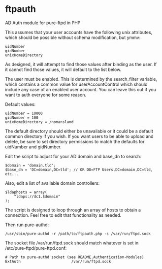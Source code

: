 # ftpauth
AD Auth module for pure-ftpd in PHP

This assumes that your user accounts have the following unix attributes, which should be possible without schema modification, but ymmv:

	uidNumber
	gidNumber
	unixHomeDirectory

As designed, it will attempt to find those values after binding as the user.  If it cannot find those values, it will default to the list below.

The user must be enabled.  This is determined by the search_filter variable, which contains a common value for userAccountControl which should include any case of an enabled user account.  You can leave this out if you want to auth everyone for some reason.

Default values:

	uidNumber = 10000
	gidNumber = 100
	unixHomeDirectory = /nomansland

The default directory should either be unavailable or it could be a default common directory if you wish.  If you want users to be able to upload and delete, be sure to set directory permissions to match the defaults for uidNumber and gidNumber.

Edit the script to adjust for your AD domain and base_dn to search:

	$domain = 'domain.tld';
	$base_dn = 'DC=domain,DC=tld'; // OR OU=FTP Users,DC=domain,DC=tld, etc...

Also, edit a list of available domain controllers:

	$ldaphosts = array(
		"ldaps://dc1.$domain"
	);

The script is designed to loop through an array of hosts to obtain a connection.  Feel free to edit that functionality as needed.

Then run pure-authd:

	/usr/sbin/pure-authd -r /path/to/ftpauth.php -s /var/run/ftpd.sock

The socket file /var/run/ftpd.sock should match whatever is set in /etc/pure-ftpd/pure-ftpd.conf:

	# Path to pure-authd socket (see README.Authentication-Modules)
	ExtAuth                       /var/run/ftpd.sock
